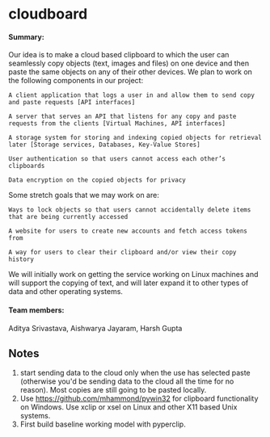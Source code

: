 # cloudboard

#### Summary:

Our idea is to make a cloud based clipboard to which the user can seamlessly copy objects (text, images and files) on one device and then paste the same objects on any of their other devices. We plan to work on the following components in our project:

    A client application that logs a user in and allow them to send copy and paste requests [API interfaces]

    A server that serves an API that listens for any copy and paste requests from the clients [Virtual Machines, API interfaces]

    A storage system for storing and indexing copied objects for retrieval later [Storage services, Databases, Key-Value Stores]

    User authentication so that users cannot access each other’s clipboards

    Data encryption on the copied objects for privacy

Some stretch goals that we may work on are: 

    Ways to lock objects so that users cannot accidentally delete items that are being currently accessed

    A website for users to create new accounts and fetch access tokens from

    A way for users to clear their clipboard and/or view their copy history

We will initially work on getting the service working on Linux machines and will support the copying of text, and will later expand it to other types of data and other operating systems.

#### Team members:
Aditya Srivastava, Aishwarya Jayaram, Harsh Gupta

## Notes

1. start sending data to the cloud only when the use has selected paste (otherwise you'd be sending data to the cloud all the time for no reason). Most copies are still going to be pasted locally.
2. Use https://github.com/mhammond/pywin32 for clipboard functionality on Windows. Use xclip or xsel on Linux and other X11 based Unix systems.
3. First build baseline working model with pyperclip.
